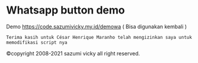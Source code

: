 # Whatsapp button demo

Demo https://code.sazumivicky.my.id/demowa ( Bisa digunakan kembali )

```shell
Terima kasih untuk César Henrique Maranho telah mengizinkan saya untuk memodifikasi script nya
```
©copyright 2008-2021 sazumi vicky all right reserved.
